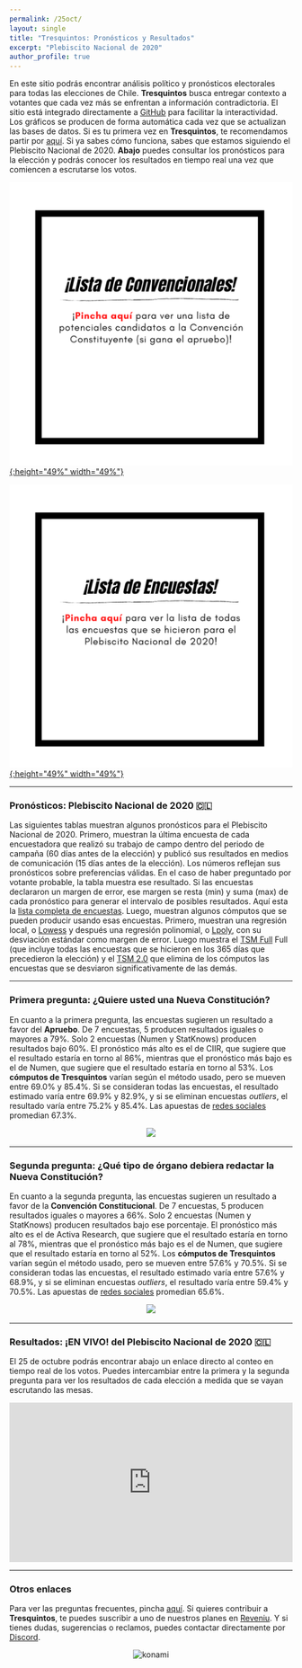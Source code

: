 ```yaml
---
permalink: /25oct/
layout: single
title: "Tresquintos: Pronósticos y Resultados"
excerpt: "Plebiscito Nacional de 2020"
author_profile: true
---
```


En este sitio podrás encontrar análisis político y pronósticos electorales para todas las elecciones de Chile. **Tresquintos** busca entregar contexto a votantes que cada vez más se enfrentan a información contradictoria. El sitio está integrado directamente a [GitHub](https://github.com/) para facilitar la interactividad. Los gráficos se producen de forma automática cada vez que se actualizan las bases de datos. Si es tu primera vez en **Tresquintos**, te recomendamos partir por [aquí](https://tresquintos.cl/faq/). Si ya sabes cómo funciona, sabes que estamos siguiendo el Plebiscito Nacional de 2020. **Abajo** puedes consultar los pronósticos para la elección y podrás conocer los resultados en tiempo real una vez que comiencen a escrutarse los votos.

[![Convencionales](/images/lista_convencionales.png){:height="49%" width="49%"}](https://tresquintos.cl/convencionales/)

[![Encuestas](/images/lista_encuestas.png){:height="49%" width="49%"}](https://tresquintos.cl/encuestas/)

---

### Pronósticos: Plebiscito Nacional de 2020 🇨🇱

Las siguientes tablas muestran algunos pronósticos para el Plebiscito Nacional de 2020. Primero, muestran la última encuesta de cada encuestadora que realizó su trabajo de campo dentro del periodo de campaña (60 días antes de la elección) y publicó sus resultados en medios de comunicación (15 días antes de la elección). Los números reflejan sus pronósticos sobre preferencias válidas. En el caso de haber preguntado por votante probable, la tabla muestra ese resultado. Si las encuestas declararon un margen de error, ese margen se resta (min) y suma (max) de cada pronóstico para generar el intervalo de posibles resultados. Aquí esta la [lista completa de encuestas](https://tresquintos.cl/tsm/). Luego, muestran algunos cómputos que se pueden producir usando esas encuestas. Primero, muestran una regresión local, o [Lowess](https://www.stata.com/manuals13/rlowess.pdf) y después una regresión polinomial, o [Lpoly](https://www.stata.com/manuals/rlpoly.pdf), con su desviación estándar como margen de error. Luego muestra el [TSM Full](https://tresquintos.cl/tsm/) Full (que incluye todas las encuestas que se hicieron en los 365 días que precedieron la elección) y el [TSM 2.0](https://tresquintos.cl/tsm/) que elimina de los cómputos las encuestas que se desviaron significativamente de las demás.

---

### Primera pregunta: ¿Quiere usted una Nueva Constitución?

En cuanto a la primera pregunta, las encuestas sugieren un resultado a favor del **Apruebo**. De 7 encuestas, 5 producen resultados iguales o mayores a 79%. Solo 2 encuestas (Numen y StatKnows) producen resultados bajo 60%. El pronóstico más alto es el de CIIR, que sugiere que el resultado estaría en torno al 86%, mientras que el pronóstico más bajo es el de Numen, que sugiere que el resultado estaría en torno al 53%. Los **cómputos de Tresquintos** varían según el método usado, pero se mueven entre 69.0% y 85.4%. Si se consideran todas las encuestas, el resultado estimado varía entre 69.9% y 82.9%, y si se eliminan encuestas *outliers*, el resultado varía entre 75.2% y 85.4%. Las apuestas de [redes sociales](https://www.twitter.com/tresquintos) promedian 67.3%.

<div align="center">
<img width="600" src="https://tresquintos.cl/images/primera_pregunta.png" >
</div>

---

### Segunda pregunta: ¿Qué tipo de órgano debiera redactar la Nueva Constitución?

En cuanto a la segunda pregunta, las encuestas sugieren un resultado a favor de la **Convención Constitucional**. De 7 encuestas, 5 producen resultados iguales o mayores a 66%. Solo 2 encuestas (Numen y StatKnows) producen resultados bajo ese porcentaje. El pronóstico más alto es el de Activa Research, que sugiere que el resultado estaría en torno al 78%, mientras que el pronóstico más bajo es el de Numen, que sugiere que el resultado estaría en torno al 52%. Los **cómputos de Tresquintos** varían según el método usado, pero se mueven entre 57.6% y 70.5%. Si se consideran todas las encuestas, el resultado estimado varía entre 57.6% y 68.9%, y si se eliminan encuestas *outliers*, el resultado varía entre 59.4% y 70.5%. Las apuestas de [redes sociales](https://www.twitter.com/tresquintos) promedian 65.6%.

<div align="center">
<img width="600" src="https://tresquintos.cl/images/segunda_pregunta.png" >
</div>

---

### Resultados: ¡EN VIVO! del Plebiscito Nacional de 2020 🇨🇱

El 25 de octubre podrás encontrar abajo un enlace directo al conteo en tiempo real de los votos. Puedes intercambiar entre la primera y la segunda pregunta para ver los resultados de cada elección a medida que se vayan escrutando las mesas.

<div>
  <div style="position:relative;padding-top:56.25%;">
    <iframe src="http://www.servelelecciones.cl/" frameborder="0" allowfullscreen
      style="position:absolute;top:0;left:0;width:100%;height:100%;"></iframe>
  </div>
</div>

---

### Otros enlaces

Para ver las preguntas frecuentes, pincha [aquí](https://tresquintos.cl/faq/). Si quieres contribuir a **Tresquintos**, te puedes suscribir a uno de nuestros planes en [Reveniu](https://tresquintos.cl/donaciones). Y si tienes dudas, sugerencias o reclamos, puedes contactar directamente por [Discord](https://discord.gg/qPDkg67).


<!-- Mailchimp -->
<script type="text/javascript" src="//downloads.mailchimp.com/js/signup-forms/popup/unique-methods/embed.js" data-dojo-config="usePlainJson: true, isDebug: false"></script><script type="text/javascript">window.dojoRequire(["mojo/signup-forms/Loader"], function(L) { L.start({"baseUrl":"mc.us15.list-manage.com","uuid":"3a6f5773bbbc78ea5a0003f67","lid":"8c164eff0f","uniqueMethods":true}) })</script>


<!-- NES -->
<style>
.aligncenter {
    text-align: center;
}
</style>
<p class="aligncenter">
    <img src="/images/nes.png" width="30" height="30" alt="konami" />
</p>
<script src="/js/topsecret.js"></script>

<script src="/js/cyberdelia.js"></script>

<script type="text/javascript"> var msTag = {"site":"tnw","page":"home","cyberdelia_page_type":"home","data":{"sponsorName":false,"isSponsoredCategory":false}}</script>

<script src="https://cdn0.tnwcdn.com/wp-content/themes/cyberdelia/assets/js/app.min.js?v=1585558461" type="text/javascript" async=""></script>



<!-- Favicon -->
<link rel="apple-touch-icon" sizes="180x180" href="/apple-touch-icon.png">
<link rel="icon" type="image/png" sizes="32x32" href="/favicon-32x32.png">
<link rel="icon" type="image/png" sizes="16x16" href="/favicon-16x16.png">
<link rel="manifest" href="/site.webmanifest">
<link rel="mask-icon" href="/safari-pinned-tab.svg" color="#5bbad5">
<meta name="msapplication-TileColor" content="#b91d47">
<meta name="theme-color" content="#ffffff">


<!-- Finisce sempre così, con la morte.
Prima però c’è stata la vita,
nascosta sotto i bla, bla, bla, bla, bla.
È tutto sedimentato sotto il chiacchiericcio e il rumore:
il silenzio e il sentimento,
l’emozione e la paura,
gli sparuti incostanti sprazzi di bellezza
e poi lo squallore disgraziato e l’uomo miserabile.
Tutto sepolto nella coperta
dell’imbarazzo dello stare al mondo:
bla, bla, bla, bla.
Altrove c’è l’Altrove,
io non mi occupo dell’Altrove.
Dunque che questo romanzo abbia inizio.
In fondo è solo un trucco, si è solo un trucco. kb. -->
